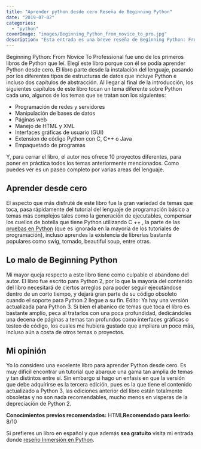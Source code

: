 ```yaml
---
title: "Aprender python desde cero Reseña de Beginning Python"
date: "2019-07-02"
categories: 
  - "python"
coverImage: "images/Beginning_Python_from_novice_to_pro.jpg"
description: "Esta entrada es una breve reseña de Beginning Python: From Novice To Professional, un libro con el cual aprender python desde cero."
---
```


Beginning Python: From Novice To Professional fue uno de los primeros libros de Python que leí. Elegí este libro porque con él se podía aprender Python desde cero. El libro parte desde la instalación del lenguaje, pasando por los diferentes tipos de estructuras de datos que incluye Python e incluso dos capítulos de abstracción. Al llegar al final de la introducción, los siguientes capítulos de este libro tocan un tema diferente sobre Python cada uno, algunos de los temas que se tratan son los siguientes:

- Programación de redes y servidores
- Manipulación de bases de datos
- Páginas web
- Manejo de HTML y XML
- Interfaces gráficas de usuario (GUI)
- Extension de código Python con C, C++ o Java
- Empaquetado de programas

Y, para cerrar el libro, el autor nos ofrece 10 proyectos diferentes, para poner en práctica todos los temas anteriormente mencionados. Como puedes ver es un paseo completo por varias areas del lenguaje.

## Aprender desde cero

El aspecto que más disfruté de este libro fue la gran variedad de temas que toca, pasa rápidamente del tutorial del lenguaje de programación básico a temas más complejos tales como la generación de ejecutables, compensar los cuellos de botella que tiene Python utilizando C ++ , la parte de las [pruebas en Python](https://coffeebytes.dev/por-que-deberias-incorporar-tests-a-tu-codigo/) (que es ignorada en la mayoría de los tutoriales de programación), incluso aprendes la existencia de librerías bastante populares como swig, tornado, beautiful soup, entre otras.

## Lo malo de Beginning Python

Mi mayor queja respecto a este libro tiene como culpable el abandono del autor. El libro fue escrito para Python 2, por lo que la mayoría del contenido del libro necesitará de ciertos arreglos para poder seguir ejecutándose dentro de un corto tiempo, y dejará gran parte de su código obsoleto cuando el soporte para Python 2 llegue a su fin. Edito: Ya hay una versión actualizada para Python 3. Si bien el abanico de temas que toca el libro es bastante amplio, peca al tratarlos con una poca profundidad, dedicándoles una decena de páginas a temas tan profundos como interfaces gráficas o testeo de código, los cuales me hubiera gustado que ampliara un poco más, incluso aún a costa de otros temas o proyectos.

## Mi opinión

Yo lo considero una excelente libro para aprender Python desde cero. Es muy difícil encontrar un tutorial que abarque una gama tan amplia de temas y tan distintos entre sí. Sin embargo si hago un enfasis en que la versión que debe adquirirse es la tercera edición, pues es la que tiene el contenido actualizado a Python 3, las ediciones anterior del libro están totalmente obsoletas y no son nada recomendables, mucho menos en visperas de la depreciación de Python 2.

**Conocimientos previos recomendados:** HTML**Recomendado para leerlo:** 8/10

Si prefieres un libro en español y que además **sea gratuito** visita mi entrada donde [reseño Inmersión en Python](https://coffeebytes.dev/aprende-python-desde-cero-con-este-libro-gratuito/).
